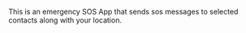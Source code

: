 This is an emergency SOS App that sends sos messages to selected contacts along with your location.
